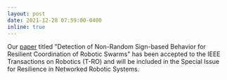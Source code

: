 ```yaml
---
layout: post
date: 2021-12-28 07:59:00-0400
inline: true
---
```


Our <a href="https://ieeexplore.ieee.org/document/9686360" target="_blank" rel="noopener noreferrer">paper</a> titled "Detection of Non-Random Sign-based Behavior for Resilient Coordination of Robotic Swarms" has been accepted to the IEEE Transactions on Robotics (T-RO) and will be included in the Special Issue for Resilience in Networked Robotic Systems.

<!-- A simple inline announcement with Markdown emoji! :sparkles: :smile: -->


